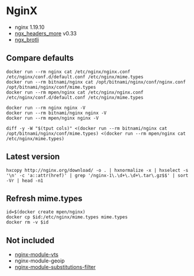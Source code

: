 # NginX

- nginx 1.19.10
- [ngx_headers_more](https://github.com/openresty/headers-more-nginx-module) v0.33
- [ngx_brotli](https://github.com/google/ngx_brotli)


## Compare defaults

```shell script
docker run --rm nginx cat /etc/nginx/nginx.conf /etc/nginx/conf.d/default.conf /etc/nginx/mime.types
docker run --rm bitnami/nginx cat /opt/bitnami/nginx/conf/nginx.conf /opt/bitnami/nginx/conf/mime.types
docker run --rm mpen/nginx cat /etc/nginx/nginx.conf /etc/nginx/conf.d/default.conf /etc/nginx/mime.types

docker run --rm nginx nginx -V
docker run --rm bitnami/nginx nginx -V
docker run --rm mpen/nginx nginx -V

diff -y -W "$(tput cols)" <(docker run --rm bitnami/nginx cat /opt/bitnami/nginx/conf/mime.types) <(docker run --rm mpen/nginx cat /etc/nginx/mime.types)
```

## Latest version

```shell script
hxcopy http://nginx.org/download/ -o . | hxnormalize -x | hxselect -s '\n' -c 'a::attr(href)' | grep '/nginx-1\.\d+\.\d+\.tar\.gz$$' | sort -Vr | head -n1
```

## Refresh mime.types

```shell
id=$(docker create mpen/nginx)
docker cp $id:/etc/nginx/mime.types mime.types
docker rm -v $id
```

## Not included

- [nginx-module-vts](https://github.com/vozlt/nginx-module-vts)
- nginx-module-geoip
- [nginx-module-substitutions-filter](https://github.com/yaoweibin/ngx_http_substitutions_filter_module)
